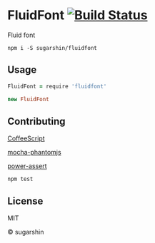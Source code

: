 # FluidFont [![Build Status](https://travis-ci.org/sugarshin/fluidfont.svg?branch=master)](https://travis-ci.org/sugarshin/fluidfont)

Fluid font

```shell
npm i -S sugarshin/fluidfont
```

## Usage

```coffeescript
FluidFont = require 'fluidfont'

new FluidFont
```

## Contributing

[CoffeeScript](//coffeescript.org/)

[mocha-phantomjs](//github.com/metaskills/mocha-phantomjs)

[power-assert](//github.com/twada/power-assert)

```shell
npm test
```

## License

MIT

© sugarshin
